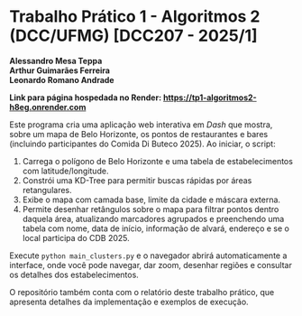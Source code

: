 # Trabalho Prático 1 - Algoritmos 2 (DCC/UFMG) [DCC207 - 2025/1]

**Alessandro Mesa Teppa**    
**Arthur Guimarães Ferreira**   
**Leonardo Romano Andrade**   

**Link para página hospedada no Render: https://tp1-algoritmos2-h8eg.onrender.com**   

Este programa cria uma aplicação web interativa em *Dash* que mostra, sobre um mapa de Belo Horizonte, os pontos de restaurantes e bares (incluindo participantes do Comida Di Buteco 2025). Ao iniciar, o script:

1. Carrega o polígono de Belo Horizonte e uma tabela de estabelecimentos com latitude/longitude.
2. Constrói uma KD-Tree para permitir buscas rápidas por áreas retangulares.
3. Exibe o mapa com camada base, limite da cidade e máscara externa.
4. Permite desenhar retângulos sobre o mapa para filtrar pontos dentro daquela área, atualizando marcadores agrupados e preenchendo uma tabela com nome, data de início, informação de alvará, endereço e se o local participa do CDB 2025.

Execute `python main_clusters.py` e o navegador abrirá automaticamente a interface, onde você pode navegar, dar zoom, desenhar regiões e consultar os detalhes dos estabelecimentos.


O repositório também conta com o relatório deste trabalho prático, que apresenta detalhes da implementação e exemplos de execução.
